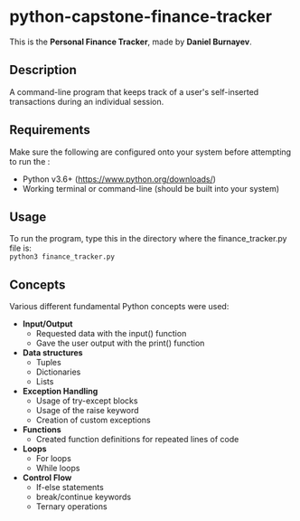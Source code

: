 # python-capstone-finance-tracker

This is the **Personal Finance Tracker**, made by **Daniel Burnayev**.

## Description
A command-line program that keeps track of a user's self-inserted transactions during an individual session.

## Requirements
Make sure the following are configured onto your system before attempting to run the :
- Python v3.6+ (https://www.python.org/downloads/)
- Working terminal or command-line (should be built into your system)

## Usage
To run the program, type this in the directory where the finance_tracker.py file is: <br />
``` python3 finance_tracker.py ```

## Concepts
Various different fundamental Python concepts were used:
- **Input/Output**
  - Requested data with the input() function
  - Gave the user output with the print() function
- **Data structures**
  - Tuples
  - Dictionaries
  - Lists
- **Exception Handling**
  - Usage of try-except blocks
  - Usage of the raise keyword
  - Creation of custom exceptions
- **Functions**
  - Created function definitions for repeated lines of code
- **Loops**
  - For loops
  - While loops
- **Control Flow**
  - If-else statements
  - break/continue keywords
  - Ternary operations
